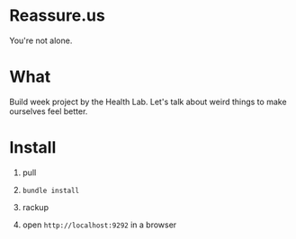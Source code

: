 # Reassure.us

You're not alone.

# What
Build week project by the Health Lab. Let's talk about weird things to make ourselves feel better.

# Install
1) pull

2) `bundle install`

3) rackup

4) open `http://localhost:9292` in a browser